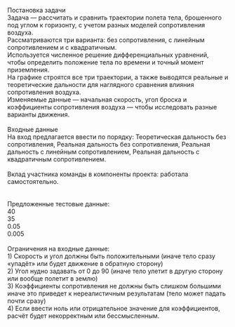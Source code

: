 Постановка задачи
<br /> Задача — рассчитать и сравнить траектории полета тела, брошенного под углом к горизонту, с учетом разных моделей сопротивления воздуха. 
<br /> Рассматриваются три варианта: без сопротивления, с линейным сопротивлением и с квадратичным. 
<br /> Используется численное решение дифференциальных уравнений, чтобы определить положение тела по времени и точный момент приземления. 
<br /> На графике строятся все три траектории, а также выводятся реальные и теоретические дальности для наглядного сравнения влияния сопротивления воздуха. 
<br /> Изменяемые данные — начальная скорость, угол броска и коэффициенты сопротивления воздуха — чтобы исследовать разные варианты движения.
<br />
<br /> Входные данные
<br /> На вход предлагается ввести по порядку: Теоретическая дальность без сопротивления, Реальная дальность без сопротивления, Реальная дальность с линейным сопротивлением, Реальная дальность с квадратичным сопротивлением.
<br /> 
<br />  Вклад участника команды в компоненты проекта: работала самостоятельно.
<br /> 
<br />
<br /> Предложенные тестовые данные:
<br /> 40
<br /> 35
<br /> 0.05
<br /> 0.005
<br />
<br /> Ограничения на входные данные:
<br /> 1) Скорость и угол должны быть положительными (иначе тело сразу «упадёт» или будет движение в обратную сторону)
<br /> 2) Угол нудно задавать от 0 до 90 (иначе тело улетит в другую сторону или вообще полетит в землю)
<br /> 3) Коэффициенты сопротивления не должны быть слишком большими иначе это приведет к нереалистичным результатам (тело может падать почти сразу) 
<br /> 4) Если ввести ноль или отрицательное значение для коэффициентов, расчёт будет некорректным или бессмысленным.
